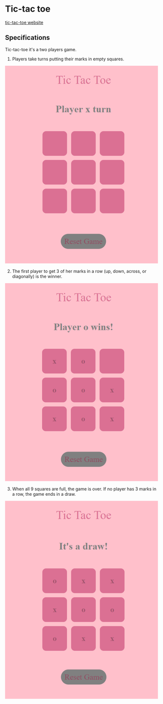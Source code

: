 # Tic-tac toe

[tic-tac-toe website](https://kimrv000.github.io/tic-tac-toe/)

## Specifications

Tic-tac-toe it's a two players game. 

1. Players take turns putting their marks in empty squares. 

![start-game](./images/starting.PNG)

2. The first player to get 3 of her marks in a row (up, down, across, or diagonally) is the winner.

![winner-game](./images/winner.png)

3. When all 9 squares are full, the game is over. If no player has 3 marks in a row, the game ends in a draw.

![draw-game](./images/draw.png)
